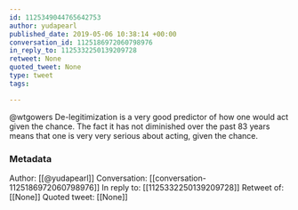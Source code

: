 ```yaml
---
id: 1125349044765642753
author: yudapearl
published_date: 2019-05-06 10:38:14 +00:00
conversation_id: 1125186972060798976
in_reply_to: 1125332250139209728
retweet: None
quoted_tweet: None
type: tweet
tags:

---
```


@wtgowers De-legitimization is a very good predictor of how one would act given the chance. The fact it has not diminished over the past 83 years means that one is very very serious about acting, given the chance.

### Metadata

Author: [[@yudapearl]]
Conversation: [[conversation-1125186972060798976]]
In reply to: [[1125332250139209728]]
Retweet of: [[None]]
Quoted tweet: [[None]]

